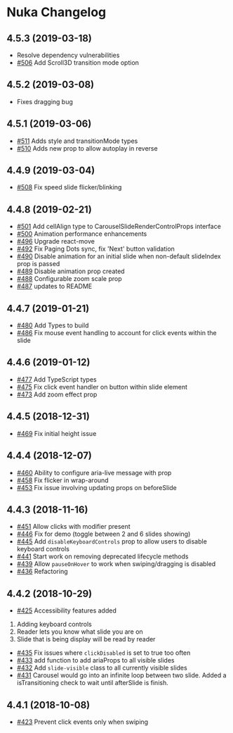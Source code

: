 # Nuka Changelog

## 4.5.3 (2019-03-18)

- Resolve dependency vulnerabilities
- [#506](https://github.com/FormidableLabs/nuka-carousel/pull/506) Add Scroll3D transition mode option

## 4.5.2 (2019-03-08)

- Fixes dragging bug

## 4.5.1 (2019-03-06)

- [#511](https://github.com/FormidableLabs/nuka-carousel/pull/511) Adds style and transitionMode types
- [#510](https://github.com/FormidableLabs/nuka-carousel/pull/510) Adds new prop to allow autoplay in reverse

## 4.4.9 (2019-03-04)

- [#508](https://github.com/FormidableLabs/nuka-carousel/pull/508) Fix speed slide flicker/blinking

## 4.4.8 (2019-02-21)

- [#501](https://github.com/FormidableLabs/nuka-carousel/pull/501) Add cellAlign type to CarouselSlideRenderControlProps interface
- [#500](https://github.com/FormidableLabs/nuka-carousel/pull/500) Animation performance enhancements
- [#496](https://github.com/FormidableLabs/nuka-carousel/pull/496) Upgrade react-move
- [#492](https://github.com/FormidableLabs/nuka-carousel/pull/492) Fix Paging Dots sync, fix 'Next' button validation
- [#490](https://github.com/FormidableLabs/nuka-carousel/pull/490) Disable animation for an initial slide when non-default slideIndex prop is passed
- [#489](https://github.com/FormidableLabs/nuka-carousel/pull/489) Disable animation prop created
- [#488](https://github.com/FormidableLabs/nuka-carousel/pull/488) Configurable zoom scale prop
- [#487](https://github.com/FormidableLabs/nuka-carousel/pull/487) updates to README

## 4.4.7 (2019-01-21)

- [#480](https://github.com/FormidableLabs/nuka-carousel/pull/480) Add Types to build
- [#486](https://github.com/FormidableLabs/nuka-carousel/pull/486) Fix mouse event handling to account for click events within the slide

## 4.4.6 (2019-01-12)

- [#477](https://github.com/FormidableLabs/nuka-carousel/pull/477) Add TypeScript types
- [#475](https://github.com/FormidableLabs/nuka-carousel/pull/475) Fix click event handler on button within slide element
- [#473](https://github.com/FormidableLabs/nuka-carousel/pull/473) Add zoom effect prop

## 4.4.5 (2018-12-31)

- [#469](https://github.com/FormidableLabs/nuka-carousel/pull/469) Fix initial height issue

## 4.4.4 (2018-12-07)

- [#460](https://github.com/FormidableLabs/nuka-carousel/pull/460) Ability to configure aria-live message with prop
- [#458](https://github.com/FormidableLabs/nuka-carousel/pull/458) Fix flicker in wrap-around
- [#453](https://github.com/FormidableLabs/nuka-carousel/pull/453) Fix issue involving updating props on beforeSlide

## 4.4.3 (2018-11-16)

- [#451](https://github.com/FormidableLabs/nuka-carousel/pull/451) Allow clicks with modifier present
- [#446](https://github.com/FormidableLabs/nuka-carousel/pull/446) Fix for demo (toggle between 2 and 6 slides showing)
- [#445](https://github.com/FormidableLabs/nuka-carousel/pull/445) Add `disableKeyboardControls` prop to allow users to disable keyboard controls
- [#441](https://github.com/FormidableLabs/nuka-carousel/pull/441) Start work on removing deprecated lifecycle methods
- [#439](https://github.com/FormidableLabs/nuka-carousel/pull/439) Allow `pauseOnHover` to work when swiping/dragging is disabled
- [#436](https://github.com/FormidableLabs/nuka-carousel/pull/436) Refactoring

## 4.4.2 (2018-10-29)

- [#425](https://github.com/FormidableLabs/nuka-carousel/pull/425) Accessibility features added

1. Adding keyboard controls
2. Reader lets you know what slide you are on
3. Slide that is being display will be read by reader

- [#435](https://github.com/FormidableLabs/nuka-carousel/pull/435) Fix issues where `clickDisabled` is set to true too often
- [#433](https://github.com/FormidableLabs/nuka-carousel/pull/433) add function to add ariaProps to all visible slides
- [#432](https://github.com/FormidableLabs/nuka-carousel/pull/432) Add `slide-visible` class to all currently visible slides
- [#431](https://github.com/FormidableLabs/nuka-carousel/pull/431) Carousel would go into an infinite loop between two slide. Added a isTransitioning check to wait until afterSlide is finish.

## 4.4.1 (2018-10-08)

- [#423](https://github.com/FormidableLabs/nuka-carousel/pull/423) Prevent click events only when swiping
